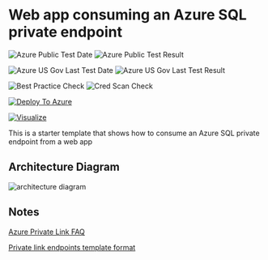 # Web app consuming an Azure SQL private endpoint

![Azure Public Test Date](https://azurequickstartsservice.blob.core.windows.net/badges/201-private-endpoint-sql-from-appservice/PublicLastTestDate.svg)
![Azure Public Test Result](https://azurequickstartsservice.blob.core.windows.net/badges/201-private-endpoint-sql-from-appservice/PublicDeployment.svg)

![Azure US Gov Last Test Date](https://azurequickstartsservice.blob.core.windows.net/badges/201-private-endpoint-sql-from-appservice/FairfaxLastTestDate.svg)
![Azure US Gov Last Test Result](https://azurequickstartsservice.blob.core.windows.net/badges/201-private-endpoint-sql-from-appservice/FairfaxDeployment.svg)

![Best Practice Check](https://azurequickstartsservice.blob.core.windows.net/badges/201-private-endpoint-sql-from-appservice/BestPracticeResult.svg)
![Cred Scan Check](https://azurequickstartsservice.blob.core.windows.net/badges/201-private-endpoint-sql-from-appservice/CredScanResult.svg)

[![Deploy To Azure](https://raw.githubusercontent.com/fathym-it/azure-quickstart-templates/master/1-CONTRIBUTION-GUIDE/images/deploytoazure.svg?sanitize=true)](https://portal.azure.com/#create/Microsoft.Template/uri/https%3A%2F%2Fraw.githubusercontent.com%2Ffathym-it%2Fazure-quickstart-templates%2Fmaster%2F201-private-endpoint-sql-from-appservice%2Fazuredeploy.json)

[![Visualize](https://raw.githubusercontent.com/fathym-it/azure-quickstart-templates/master/1-CONTRIBUTION-GUIDE/images/visualizebutton.svg?sanitize=true)](http://armviz.io/#/?load=https%3A%2F%2Fraw.githubusercontent.com%2Ffathym-it%2Fazure-quickstart-templates%2Fmaster%2F201-private-endpoint-sql-from-appservice%2Fazuredeploy.json)

This is a starter template that shows how to consume an Azure SQL private endpoint from a web app  

## Architecture Diagram

![architecture diagram](images/webappsqlpvtlink.png)

## Notes

[Azure Private Link FAQ](https://docs.microsoft.com/en-us/azure/private-link/private-link-faq)

[Private link endpoints template format](https://docs.microsoft.com/en-us/azure/templates/microsoft.network/2020-04-01/privateendpoints)
